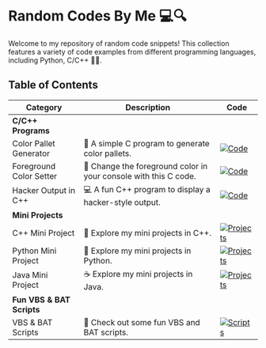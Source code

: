 <!-- Title -->
# Random Codes By Me 💻🔍

<!-- Description -->
Welcome to my repository of random code snippets! This collection features a variety of code examples from different programming languages, including Python, C/C++ 🚀🧩.

## Table of Contents

| Category               | Description                                   | Code                                                     |
|------------------------|-----------------------------------------------|----------------------------------------------------------|
| **C/C++ Programs**     |                                               |                                                          |
| Color Pallet Generator | 🎨 A simple C program to generate color pallets. | [![Code](https://img.shields.io/badge/🌈-ColorPallet.c-blue)](https://github.com/Raunaksplanet/Random-Codes/blob/main/C%20%26%20CPP%20Fun%20Codes/ColorPallet.c) |
| Foreground Color Setter| 🌈 Change the foreground color in your console with this C code. | [![Code](https://img.shields.io/badge/🎨-Foregroundcolor.c-blue)](https://github.com/Raunaksplanet/Random-Codes/blob/main/C%20%26%20CPP%20Fun%20Codes/Foregroundcolor.c) |
| Hacker Output in C++   | 💻 A fun C++ program to display a hacker-style output. | [![Code](https://img.shields.io/badge/💻-HackerOutput.cpp-blue)](https://github.com/Raunaksplanet/Random-Codes/blob/main/C%20%26%20CPP%20Fun%20Codes/HackerOutput.cpp) |
| **Mini Projects**      |                                               |                                                          |
| C++ Mini Project       | 🤖 Explore my mini projects in C++.            | [![Projects](https://img.shields.io/badge/🤖-C%2B%2B-blue)](https://github.com/Raunaksplanet/Random-Codes/tree/main/Mini%20Projects/C%2B%2B) |
| Python Mini Project    | 🐍 Explore my mini projects in Python.         | [![Projects](https://img.shields.io/badge/🐍-Python-blue)](https://github.com/Raunaksplanet/Random-Codes/tree/main/Mini%20Projects/Python) |
| Java Mini Project      | ☕ Explore my mini projects in Java.           | [![Projects](https://img.shields.io/badge/☕-Java-blue)](https://github.com/Raunaksplanet/Random-Codes/tree/main/Mini%20Projects/Java) |
| **Fun VBS & BAT Scripts** |                                            |                                                          |
| VBS & BAT Scripts      | 🦇 Check out some fun VBS and BAT scripts.     | [![Scripts](https://img.shields.io/badge/🦇-VBS%20%26%20BAT-blue)](https://github.com/Raunaksplanet/Random-Codes/tree/main/VBS%20%26%20BAT%20Fun%20Scripts) |
